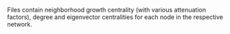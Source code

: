 Files contain neighborhood growth centrality (with various attenuation factors), degree and eigenvector centralities for each node in the respective network.
